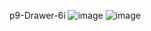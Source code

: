 p9-Drawer-6i
![image](https://github.com/EdgarM128/p9-Drawer-6i/assets/145927073/1b25b701-8d4b-490a-9cdc-aec212b84498)
![image](https://github.com/EdgarM128/p9-Drawer-6i/assets/145927073/0561aee0-094b-458e-867e-0317107666ae)

